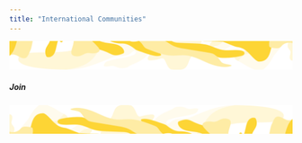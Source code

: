 ```yaml
---
title: "International Communities"
---
```


<!-- swirl -->
<column class="get-involved__swirl__top" mode="full">
  <block>
    <img class="get-scrt__align-img" src="../../src/assets/swirl-yellow-top.svg" alt="Yellow swirl top graphic" loading="lazy" />
  </block>
</column>

<!-- Filter-->
<column class="spacer-s ">
<block class="international-communities__card-grid">

##### Join

<card-grid-v3 header="International Communities" title="International Communities" collection="internationalCommunities" :pageSize="16" :isPaginated="false" />
</block>
</column>

<column class="spacer-s" number="2" number-m="1" number-s="1">
  <block>
    <general-ctas id="get-started-with-secret" />
  </block>
  <block>
    <general-ctas id="champion-privacy-on-web3" />
  </block>
</column >

<!-- swirl -->
<column class="get-involved__swirl__bottom">
  <block>
    <img class="get-scrt__align-img" src="../../src/assets/swirl-yellow-bottom.svg" alt="Yellow swirl bottom graphic" loading="lazy" />
  </block>
</column>
